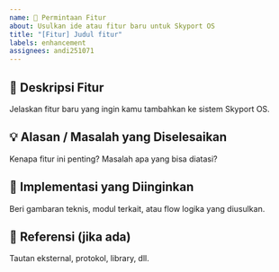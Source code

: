 ```yaml
---
name: 🚀 Permintaan Fitur
about: Usulkan ide atau fitur baru untuk Skyport OS
title: "[Fitur] Judul fitur"
labels: enhancement
assignees: andi251071
---
```


## 📝 Deskripsi Fitur

Jelaskan fitur baru yang ingin kamu tambahkan ke sistem Skyport OS.

## 💡 Alasan / Masalah yang Diselesaikan

Kenapa fitur ini penting? Masalah apa yang bisa diatasi?

## 📐 Implementasi yang Diinginkan

Beri gambaran teknis, modul terkait, atau flow logika yang diusulkan.

## 📎 Referensi (jika ada)

Tautan eksternal, protokol, library, dll.

